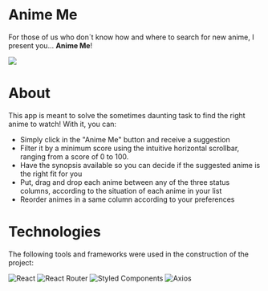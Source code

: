  <h1>Anime Me</h1>
 
 <p>For those of us who don´t know how and where to search for new anime, I present you... <b>Anime Me</b>! 
 <p align='center'>
  <img src='anime-me.gif' style='  display:block; margin: 0 auto;'>
</p>

<h1> About </h1>

<p> This app is meant to solve the sometimes daunting task to find the right anime to watch! With it, you can:</p>

<ul>
  <li> Simply click in the "Anime Me" button and receive a suggestion </li>
  <li> Filter it by a minimum score using the intuitive horizontal scrollbar, ranging from a score of 0 to 100. </li>
  <li> Have the synopsis available so you can decide if the suggested anime is the right fit for you </li>
  <li> Put, drag and drop each anime between any of the three status columns, according to the situation of each anime in your list</li>
  <li> Reorder animes in a same column according to your preferences</li>
 </ul>

<h1>Technologies</h1>
<p>The following tools and frameworks were used in the construction of the project:</p>

![React](https://img.shields.io/badge/react-%2320232a.svg?style=for-the-badge&logo=react&logoColor=%2361DAFB)
![React Router](https://img.shields.io/badge/React_Router-CA4245?style=for-the-badge&logo=react-router&logoColor=white)
![Styled Components](https://img.shields.io/badge/styled--components-DB7093?style=for-the-badge&logo=styled-components&logoColor=white)
![Axios](https://img.shields.io/badge/Axios-100000?style=for-the-badge&logo=Axios&logoColor=white&labelColor=05ACFF&color=00A2FF)

